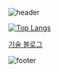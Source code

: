 ![header](https://capsule-render.vercel.app/api?type=slice&color=D0303C&text=Jang%MK&fontSize=40&fontColor=FFFFFF&fontAlign=85&fontAlignY=35&rotate=7)


[![Top Langs](https://github-readme-stats.vercel.app/api/top-langs/?username=Dokkabei97&layout=compact&exclude_repo=idleProject&theme=dracula&langs_count=10&hide=mustache,swift,objective-c,python)](https://github.com/anuraghazra/github-readme-stats)


[기술 블로그](https://velog.io/@dokkabei97)


![footer](https://capsule-render.vercel.app/api?section=footer&type=slice&color=134A9D)
